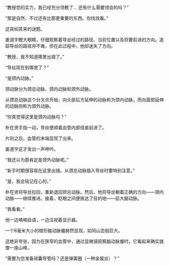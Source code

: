 “教授您的实力，我已经充分领教了… 还有什么需要领会的吗？”

“那是自然，不过还有比那更重要的东西。你找找看。”

这突如其来的谜题。

姜道宇瞪大眼睛，仔细观察着导丝经过的路径、当前位置以及将要前进的方向。追踪导丝的路径并不难，但在此过程中，他却迷失了方向。

“教授，我不知道哪里出错了。”

“导丝现在到哪里了？”

“是颈内动脉。”

颈动脉分为颈总动脉、颈内动脉和颈外动脉。

从颈总动脉这个分叉点开始，向头部后方延伸的动脉称为颈内动脉，而向面部延伸的动脉则称为颈外动脉。

“你真觉得这里是颈内动脉吗？”

朴在贤手指一动，导丝便顺着血管内部径直前进了。

片刻之后，血管的末端显现了出来。

姜道宇这才发出一声呻吟。

“我还以为那肯定是颈外动脉呢。”

“新手时期很容易在这里出错。从颈总动脉插入导丝时要特别注意。”

“是，我会铭记在心的。”

朴在贤将导丝拉回，重新退回颈总动脉。然后，他将导丝朝着正确的方向——颈内动脉——继续推进。接着，眨眼之间便抵达了目的地——前大脑动脉。

“我看看。”

他一边喃喃自语，一边注视着显示器。

一个8毫米大小的梭形脑动脉瘤赫然显现，如同山峦般巨大。

这绝非夸张，因为在狭窄的血管中，通过显微镜观察脑动脉瘤时，它看起来确实就像一座山峰。

“需要为您准备球囊导管吗？还是弹簧圈（一种金属丝）？”